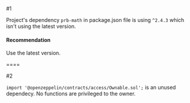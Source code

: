 #1

Project's dependency `prb-math` in package.json file is using `^2.4.3` which isn't using the latest version.

#### Recommendation
Use the latest version.

====

#2

`import '@openzeppelin/contracts/access/Ownable.sol';` is an unused dependecy. No functions are privileged to the owner.
